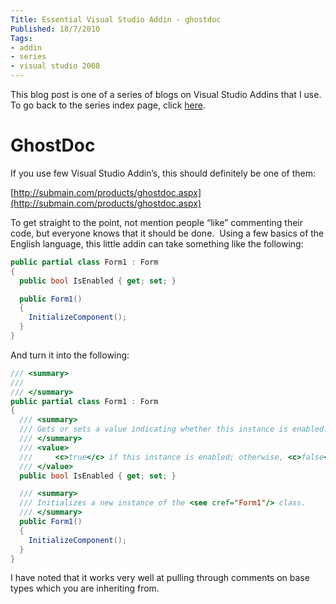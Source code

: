 ```yaml
---
Title: Essential Visual Studio Addin - ghostdoc
Published: 18/7/2010
Tags:
- addin
- series
- visual studio 2008
---
```


This blog post is one of a series of blogs on Visual Studio Addins that I use.  To go back to the series index page, click [here](http://www.gep13.co.uk/blog/essential-visual-studio-2008-addin-series).

# GhostDoc

If you use few Visual Studio Addin’s, this should definitely be one of them:

[http://submain.com/products/ghostdoc.aspx](http://submain.com/products/ghostdoc.aspx)

To get straight to the point, not mention people “like” commenting their code, but everyone knows that it should be done.  Using a few basics of the English language, this little addin can take something like the following:

```csharp
public partial class Form1 : Form
{
  public bool IsEnabled { get; set; }

  public Form1()
  {
    InitializeComponent();
  }
}
```

And turn it into the following:

```csharp
/// <summary>
///
/// </summary>
public partial class Form1 : Form
{
  /// <summary>
  /// Gets or sets a value indicating whether this instance is enabled.
  /// </summary>
  /// <value>
  ///     <c>true</c> if this instance is enabled; otherwise, <c>false</c>.
  /// </value>
  public bool IsEnabled { get; set; }

  /// <summary>
  /// Initializes a new instance of the <see cref="Form1"/> class.
  /// </summary>
  public Form1()
  {
    InitializeComponent();
  }
}
```

I have noted that it works very well at pulling through comments on base types which you are inheriting from.
